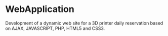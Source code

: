 # WebApplication
Development of a dynamic web site for a 3D printer daily reservation based on AJAX, JAVASCRIPT, PHP, HTML5 and CSS3.
